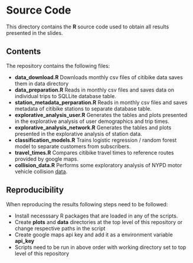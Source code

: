 # Source Code
This directory contains the **R** source code used to obtain all results presented in the slides.

## Contents
The repository contains the following files:
* **data_download.R** Downloads monthly csv files of citibike data saves them in data directory
* **data_preparation.R** Reads in monthly csv files and saves data on individual trips to SQLLite database table.
* **station_metadata_perparation.R** Reads in monthly csv files and saves metadata of citibike stations to separate database table.
* **explorative_analysis_user.R** Generates the tables and plots presented in the explorative analysis of user demographics and trip times.
* **explorative_analysis_network.R** Generates the tables and plots presented in the explorative analysis of station data.
* **classification_models.R** Trains logistic regression / random forest model to separate customers from subscribers.
* **travel_times.R** Compares citibike travel times to reference routes provided by google maps.
* **collision_data.R** Performs some exploratory analysis of NYPD motor vehicle collision [data](https://data.cityofnewyork.us/Public-Safety/Motor-Vehicle-Collisions-Crashes/h9gi-nx95).

## Reproducibility
When reproducing the results following steps need to be followed:
* Install necesssary R packages that are loaded in any of the scripts.
* Create **plots** and **data** directories at the top level of this repository or change respective paths in the script
* Create google maps api key and add it as a environment variable **api_key**
* Scripts need to be run in above order with working directory set to top level of this repository
